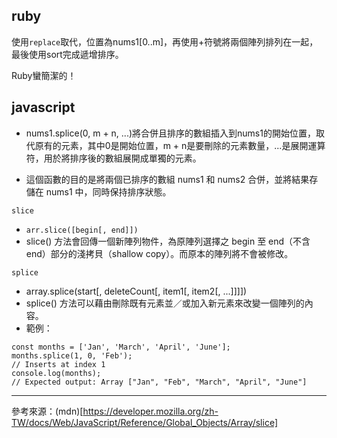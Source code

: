 ## ruby

使用`replace`取代，位置為nums1[0..m]，再使用+符號將兩個陣列排列在一起，最後使用sort完成遞增排序。

Ruby蠻簡潔的！

## javascript
- nums1.splice(0, m + n, ...)將合併且排序的數組插入到nums1的開始位置，取代原有的元素，其中0是開始位置，m + n是要刪除的元素數量，...是展開運算符，用於將排序後的數組展開成單獨的元素。

- 這個函數的目的是將兩個已排序的數組 nums1 和 nums2 合併，並將結果存儲在 nums1 中，同時保持排序狀態。

`slice`
- `arr.slice([begin[, end]])`
- slice() 方法會回傳一個新陣列物件，為原陣列選擇之 begin 至 end（不含 end）部分的淺拷貝（shallow copy）。而原本的陣列將不會被修改。

`splice`
- array.splice(start[, deleteCount[, item1[, item2[, ...]]]])
- splice() 方法可以藉由刪除既有元素並／或加入新元素來改變一個陣列的內容。
- 範例：
```
const months = ['Jan', 'March', 'April', 'June'];
months.splice(1, 0, 'Feb');
// Inserts at index 1
console.log(months);
// Expected output: Array ["Jan", "Feb", "March", "April", "June"]
```

---

參考來源：(mdn)[https://developer.mozilla.org/zh-TW/docs/Web/JavaScript/Reference/Global_Objects/Array/slice]